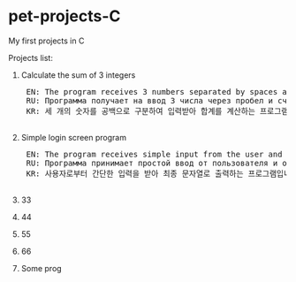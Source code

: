 # pet-projects-C
My first projects in C

Projects list:

1. Calculate the sum of 3 integers
	<pre>
	EN: The program receives 3 numbers separated by spaces as input and calculates their sum.
	RU: Программа получает на ввод 3 числа через пробел и считает сумму.
	KR: 세 개의 숫자를 공백으로 구분하여 입력받아 합계를 계산하는 프로그램입니다.
	</pre>
2. Simple login screen program
	<pre>
	EN: The program receives simple input from the user and displays it in the final output string. A unique feature is that the underscore disappears automatically when some character is entered.
	RU: Программа принимает простой ввод от пользователя и отображает его в итоговой строке. Особенность: при вводе символ подчёркивания автоматически исчезает.
	KR: 사용자로부터 간단한 입력을 받아 최종 문자열로 출력하는 프로그램입니다. 특징은 사용자가 입력하면 밑줄 문자는 자동으로 사라진다는 점입니다.
	</pre>
3. 33

4. 44

5. 55

6. 66

7. Some prog
